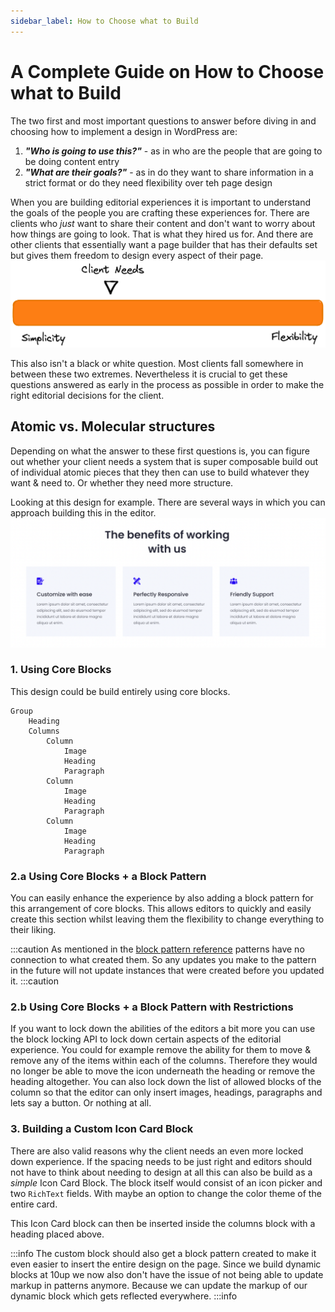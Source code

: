 ```yaml
---
sidebar_label: How to Choose what to Build
---
```


# A Complete Guide on How to Choose what to Build

The two first and most important questions to answer before diving in and choosing how to implement a design in WordPress are:

1. _**"Who is going to use this?"**_ - as in who are the people that are going to be doing content entry
2. _**"What are their goals?"**_ - as in do they want to share information in a strict format or do they need flexibility over teh page design

When you are building editorial experiences it is important to understand the goals of the people you are crafting these experiences for. There are clients who _just_ want to share their content and don't want to worry about how things are going to look. That is what they hired us for. And there are other clients that essentially want a page builder that has their defaults set but gives them freedom to design every aspect of their page.
![Scale from Simplicity to Flexibility with Client needs leaning towards simplicity](../static/img/flexibility-scale.png)

This also isn't a black or white question. Most clients fall somewhere in between these two extremes. Nevertheless it is crucial to get these questions answered as early in the process as possible in order to make the right editorial decisions for the client.

## Atomic vs. Molecular structures

Depending on what the answer to these first questions is, you can figure out whether your client needs a system that is super composable build out of individual atomic pieces that they then can use to build whatever they want & need to. Or whether they need more structure.

Looking at this design for example. There are several ways in which you can approach building this in the editor.
![Design Mockup showing a row with three boxes](../static/img/sample-design-boxes.png)

### 1. Using Core Blocks

This design could be build entirely using core blocks.

```plaintext
Group
    Heading
    Columns
        Column
            Image
            Heading
            Paragraph
        Column
            Image
            Heading
            Paragraph
        Column
            Image
            Heading
            Paragraph
```

### 2.a Using Core Blocks + a Block Pattern

You can easily enhance the experience by also adding a block pattern for this arrangement of core blocks. This allows editors to quickly and easily create this section whilst leaving them the flexibility to change everything to their liking.

:::caution
As mentioned in the [block pattern reference](../reference/03-Blocks/block-patterns.md) patterns have no connection to what created them. So any updates you make to the pattern in the future will not update instances that were created before you updated it.
:::caution

### 2.b Using Core Blocks + a Block Pattern with Restrictions

If you want to lock down the abilities of the editors a bit more you can use the block locking API to lock down certain aspects of the editorial experience. You could for example remove the ability for them to move & remove any of the items within each of the columns. Therefore they would no longer be able to move the icon underneath the heading or remove the heading altogether. You can also lock down the list of allowed blocks of the column so that the editor can only insert images, headings, paragraphs and lets say a button. Or nothing at all.

### 3. Building a Custom Icon Card Block

There are also valid reasons why the client needs an even more locked down experience. If the spacing needs to be just right and editors should not have to think about needing to design at all this can also be build as a _simple_ Icon Card Block. The block itself would consist of an icon picker and two `RichText` fields. With maybe an option to change the color theme of the entire card.

This Icon Card block can then be inserted inside the columns block with a heading placed above.

:::info
The custom block should also get a block pattern created to make it even easier to insert the entire design on the page. Since we build dynamic blocks at 10up we now also don't have the issue of not being able to update markup in patterns anymore. Because we can update the markup of our dynamic block which gets reflected everywhere.
:::info
